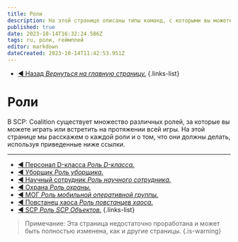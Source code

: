 ```yaml
---
title: Роли
description: На этой странице описаны типы команд, с которыми вы можете столкнуться на протяжении всей игры.
published: true
date: 2023-10-14T16:32:24.586Z
tags: ru, роли, геймплей
editor: markdown
dateCreated: 2023-10-14T11:42:53.951Z
---
```


- [:arrow_backward: Назад *Вернуться на главную страницу.*](/ru/home)
{.links-list}
# Роли
В SCP: Coalition существует множество различных ролей, за которые вы можете играть или встретить на протяжении всей игры. На этой странице мы расскажем о каждой роли и о том, что они должны делать, используя приведенные ниже ссылки.

---

- [:arrow_backward: Персонал D-класса *Роль D-класса.*](/ru/game/jobs/dclass)
- [:arrow_backward: Уборщик *Роль уборщика.*](/ru/game/jobs/janitor)
- [:arrow_backward: Научный сотрудник *Роль научного сотрудника.*](/ru/game/jobs/scientist)
- [:arrow_backward: Охрана *Роль охраны.*](/ru/game/jobs/guard)
- [:arrow_backward: МОГ *Роль мобильной оперативной группы.*](/ru/game/jobs/mtf)
- [:arrow_backward: Повстанец хаоса *Роль повстанцев хаоса.*](/ru/game/jobs/chaos)
- [:arrow_backward: SCP *Роль SCP Объектов.*](/ru/game/jobs/scps)
{.links-list}

> Примечание: Эта страница недостаточно проработана и может быть полностью изменена, как и другие страницы.
{.is-warning}
